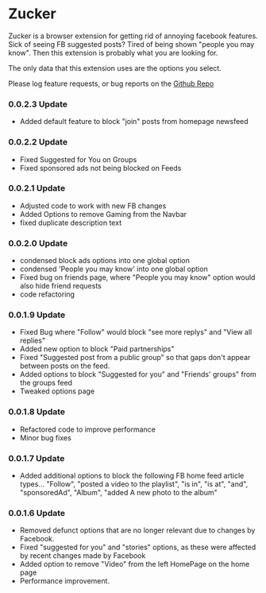# Zucker

Zucker is a browser extension for getting rid of annoying facebook features. Sick of seeing FB suggested posts? Tired of being shown "people you may know". Then this extension is probably what you are looking for.

The only data that this extension uses are the options you select.

Please log feature requests, or bug reports on the [Github Repo](https://github.com/omegadefender/Zucker/issues)

### 0.0.2.3 Update

- Added default feature to block "join" posts from homepage newsfeed

### 0.0.2.2 Update

- Fixed Suggested for You on Groups
- Fixed sponsored ads not being blocked on Feeds

### 0.0.2.1 Update

- Adjusted code to work with new FB changes
- Added Options to remove Gaming from the Navbar
- fixed duplicate description text

### 0.0.2.0 Update

- condensed block ads options into one global option
- condensed 'People you may know' into one global option
- Fixed bug on friends page, where "People you may know" option would also hide friend requests
- code refactoring

### 0.0.1.9 Update

- Fixed Bug where "Follow" would block "see more replys" and "View all replies"
- Added new option to block "Paid partnerships"
- Fixed "Suggested post from a public group" so that gaps don't appear between posts on the feed.
- Added options to block "Suggested for you" and "Friends' groups" from the groups feed
- Tweaked options page

### 0.0.1.8 Update

- Refactored code to improve performance
- Minor bug fixes

### 0.0.1.7 Update

- Added additional options to block the following FB home feed article types... "Follow", "posted a video to the playlist", "is in", "is at", "and", "sponsoredAd", "Album", "added A new photo to the album" 

### 0.0.1.6 Update

- Removed defunct options that are no longer relevant due to changes by Facebook.
- Fixed "suggested for you" and "stories" options, as these were affected by recent changes made by Facebook
- Added option to remove "Video" from the left HomePage on the home page
- Performance improvement.
